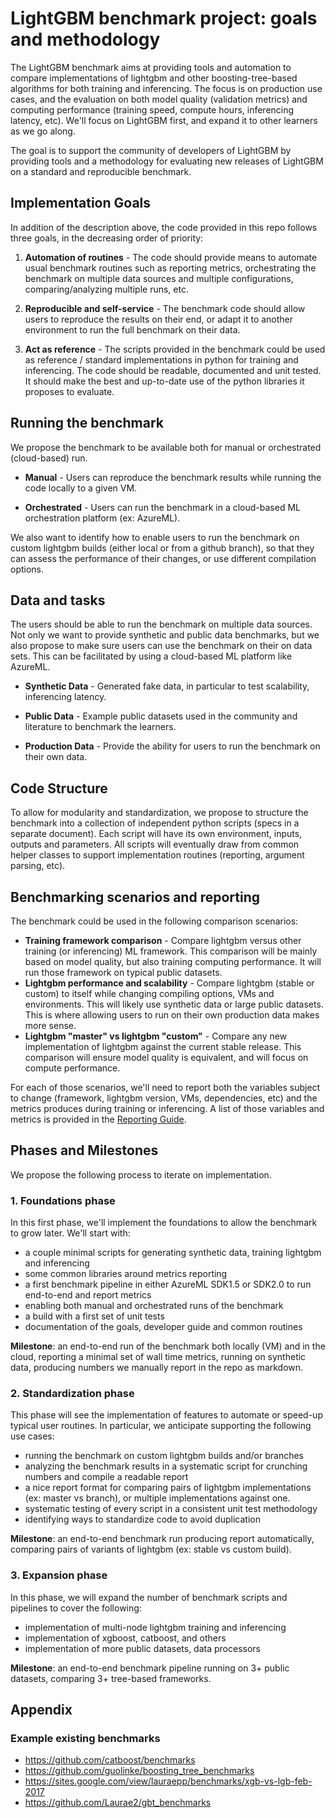 # LightGBM benchmark project: goals and methodology

The LightGBM benchmark aims at providing tools and automation to compare implementations of lightgbm and other boosting-tree-based algorithms for both training and inferencing. The focus is on production use cases, and the evaluation on both model quality (validation metrics) and computing performance (training speed, compute hours, inferencing latency, etc). We'll focus on LightGBM first, and expand it to other learners as we go along.

The goal is to support the community of developers of LightGBM by providing tools and a methodology for evaluating new releases of LightGBM on a standard and reproducible benchmark.

## Implementation Goals

In addition of the description above, the code provided in this repo follows three goals, in the decreasing order of priority:

1. **Automation of routines** - The code should provide means to automate usual benchmark routines such as reporting metrics, orchestrating the benchmark on multiple data sources and multiple configurations, comparing/analyzing multiple runs, etc.

2. **Reproducible and self-service** - The benchmark code should allow users to reproduce the results on their end, or adapt it to another environment to run the full benchmark on their data.

3. **Act as reference** - The scripts provided in the benchmark could be used as reference / standard implementations in python for training and inferencing. The code should be readable, documented and unit tested. It should make the best and up-to-date use of the python libraries it proposes to evaluate.

## Running the benchmark

We propose the benchmark to be available both for manual or orchestrated (cloud-based) run.

- **Manual** - Users can reproduce the benchmark results while running the code locally to a given VM.

- **Orchestrated** - Users can run the benchmark in a cloud-based ML orchestration platform (ex: AzureML).

We also want to identify how to enable users to run the benchmark on custom lightgbm builds (either local or from a github branch), so that they can assess the performance of their changes, or use different compilation options.

## Data and tasks

The users should be able to run the benchmark on multiple data sources. Not only we want to provide synthetic and public data benchmarks, but we also propose to make sure users can use the benchmark on their on data sets. This can be facilitated by using a cloud-based ML platform like AzureML.

- **Synthetic Data** - Generated fake data, in particular to test scalability, inferencing latency.

- **Public Data** - Example public datasets used in the community and literature to benchmark the learners.

- **Production Data** - Provide the ability for users to run the benchmark on their own data.

## Code Structure

To allow for modularity and standardization, we propose to structure the benchmark into a collection of independent python scripts (specs in a separate document). Each script will have its own environment, inputs, outputs and parameters. All scripts will eventually draw from common helper classes to support implementation routines (reporting, argument parsing, etc).

## Benchmarking scenarios and reporting

The benchmark could be used in the following comparison scenarios:

- **Training framework comparison** - Compare lightgbm versus other training (or inferencing) ML framework. This comparison will be mainly based on model quality, but also training computing performance. It will run those framework on typical public datasets.
- **Lightgbm performance and scalability** - Compare lightgbm (stable or custom) to itself while changing compiling options, VMs and environments. This will likely use synthetic data or large public datasets. This is where allowing users to run on their own production data makes more sense.
- **Lightgbm "master" vs lightgbm "custom"** - Compare any new implementation of lightgbm against the current stable release. This comparison will ensure model quality is equivalent, and will focus on compute performance.

For each of those scenarios, we'll need to report both the variables subject to change (framework, lightgbm version, VMs, dependencies, etc) and the metrics produces during training or inferencing. A list of those variables and metrics is provided in the [Reporting Guide](Reporting-guide.md).

## Phases and Milestones

We propose the following process to iterate on implementation.

### 1. Foundations phase

In this first phase, we'll implement the foundations to allow the benchmark to grow later. We'll start with:
- a couple minimal scripts for generating synthetic data, training lightgbm and inferencing
- some common libraries around metrics reporting
- a first benchmark pipeline in either AzureML SDK1.5 or SDK2.0 to run end-to-end and report metrics
- enabling both manual and orchestrated runs of the benchmark
- a build with a first set of unit tests
- documentation of the goals, developer guide and common routines

**Milestone**: an end-to-end run of the benchmark both locally (VM) and in the cloud, reporting a minimal set of wall time metrics, running on synthetic data, producing numbers we manually report in the repo as markdown.

### 2. Standardization phase

This phase will see the implementation of features to automate or speed-up typical user routines. In particular, we anticipate supporting the following use cases:
- running the benchmark on custom lightgbm builds and/or branches
- analyzing the benchmark results in a systematic script for crunching numbers and compile a readable report
- a nice report format for comparing pairs of lightgbm implementations (ex: master vs branch), or multiple implementations against one.
- systematic testing of every script in a consistent unit test methodology
- identifying ways to standardize code to avoid duplication

**Milestone**: an end-to-end benchmark run producing report automatically, comparing pairs of variants of lightgbm (ex: stable vs custom build).

### 3. Expansion phase

In this phase, we will expand the number of benchmark scripts and pipelines to cover the following:
- implementation of multi-node lightgbm training and inferencing
- implementation of xgboost, catboost, and others
- implementation of more public datasets, data processors

**Milestone**: an end-to-end benchmark pipeline running on 3+ public datasets, comparing 3+ tree-based frameworks.

## Appendix

### Example existing benchmarks

- https://github.com/catboost/benchmarks
- https://github.com/guolinke/boosting_tree_benchmarks
- https://sites.google.com/view/lauraepp/benchmarks/xgb-vs-lgb-feb-2017
- https://github.com/Laurae2/gbt_benchmarks
